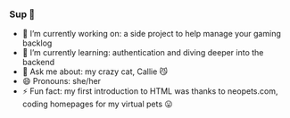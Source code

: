 ### Sup 👋

- 🔭 I’m currently working on: a side project to help manage your gaming backlog
- 🌱 I’m currently learning: authentication and diving deeper into the backend
- 💬 Ask me about: my crazy cat, Callie 😼
- 😄 Pronouns: she/her
- ⚡ Fun fact: my first introduction to HTML was thanks to neopets.com, coding homepages for my virtual pets 😛
